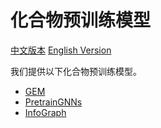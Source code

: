 # 化合物预训练模型

[中文版本](./README_cn.md) [English Version](./README.md)

我们提供以下化合物预训练模型。

* [GEM](./ChemRL/GEM/README.md)
* [PretrainGNNs](./pretrain_gnns/README_cn.md)
* [InfoGraph](./info_graph/README_cn.md)
